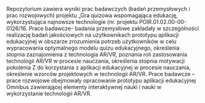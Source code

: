 Repozytorium zawiera wyniki prac badawczych (badań przemysłowych i prac rozwojowych) projektu „Gra quizowa wspomagająca edukację, wykorzystująca najnowsze technologie (nr. projektu  POIR.01.02.00-00-0126/16. Prace badawcze- badania przemysłowe zakładały w szczególności realizację badań jakościowych na użytkownikach prototypu aplikacji edukacyjnej w obszarze zrozumienia potrzeb użytkowników w celu wypracowania optymalnego modelu quizu edukacyjnego, określenia stopnia zaznajomienia z technologia AR/VR, poznania roli zastosowania technologii AR/VR w procesie nauczania, określenia stopnia motywacji pokolenia Z do korzystania z aplikacji edukacyjnej w procesie nauczania, określenie wzorców projektowych w technologii AR/VR. Prace badawcze – prace rozwojowe obejmowały opracowanie prototypu aplikacji edukacyjnej Omnibus zawierającej elementy interaktywnej nauki i nauki w wykorzystanie technologii AR/VR.   
